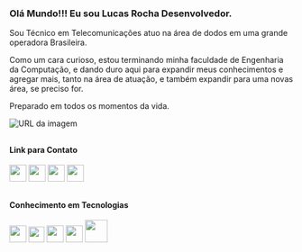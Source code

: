 ### Olá Mundo!!! Eu sou Lucas Rocha Desenvolvedor.  
Sou Técnico em Telecomunicações atuo na área de dodos em uma grande operadora Brasileira.

Como um cara curioso, estou terminando minha faculdade de Engenharia da Computação, e dando duro aqui para expandir meus conhecimentos e agregar mais, tanto na área de atuação, e também expandir para uma novas área, se preciso for.

Preparado em todos os momentos da vida.



![URL da imagem]()

##
#### Link para Contato
<div id="redes">
  <a href="https://www.linkedin.com/in/lucas-rocha-382969241/"><img width="30" src="https://cdn-icons-png.flaticon.com/512/1384/1384171.png"><a>
  <a href="mailto:guitarralcs@gmail.com"><img width="30" src="https://cdn-icons-png.flaticon.com/512/3178/3178232.png"><a>
  <a href="https://www.youtube.com/channel/UCfz-WAT8QOtWa06zGJVz5CQ"><img width="30" src="https://cdn-icons-png.flaticon.com/512/747/747888.png"><a>
  <a href="https://cursos.alura.com.br/user/guitarralcs"><img width="30" src="https://play-lh.googleusercontent.com/IDLZXWHLCVun428g_YGnR2HgnoIUlIRNfkmEEM0hmrzhBKZrhJ5UwM0_eHaWQT4gXAs=w240-h480-rw"><a>
</div><!-- REDES-->

##
#### Conhecimento em Tecnologias
<div id="ling">  
  <img width="30" src="https://cdn.icon-icons.com/icons2/2415/PNG/512/c_line_logo_icon_146612.png">
  <img width="28" src="https://cdn-icons-png.flaticon.com/512/732/732212.png">
  <img width="30" src="https://user-images.githubusercontent.com/112774866/188330486-135a7f7b-881c-402a-9917-288fee6750b7.png">
  <img width="30" src="https://logodownload.org/wp-content/uploads/2022/04/javascript-logo-3.png">
  <img width="40" src="https://plugins.jetbrains.com/files/18897/166369/icon/pluginIcon.svg"> 
  <!--<img width="30" src="https://dircom.portaldaindustria.com.br/torneiro-de-robotica-2018/assets/imgs/FogueteAnimado.gif">-->
</div><!-- LINGUAGENS-->

<!--
<div>
<a href="https://github.com/lcrochaDEV">
<img height="180em" src="https://github-readme-stats.vercel.app/api/top-langs/?username=lcrochaDEV&layout=compact&langs_count=7&theme=dracula"/>
<img height="180em" src="https://github-readme-stats.vercel.app/api?username=lcrochaDEV&show_icons=true&theme=dracula&include_all_commits=true&count_private=true"/>
</div>
-->
<!--
**lcrochaDEV/lcrochaDEV** is a ✨ _special_ ✨ repository because its `README.md` (this file) appears on your GitHub profile.
MARKDOWN
LINK MAIS IMAGEN
[![c](https://cdn-icons-png.flaticon.com/512/1384/1384171.png)](https://www.linkedin.com/in/lucas-rocha-382969241/)
Here are some ideas to get you started:

- 🔭 I’m currently working on ...
- 🌱 I’m currently learning ...
- 👯 I’m looking to collaborate on ...
- 🤔 I’m looking for help with ...
- 💬 Ask me about ...
- 📫 How to reach me: ...
- 😄 Pronouns: ...
- ⚡ Fun fact: ...

SITE DE MARKDOWN
https://gist.github.com/AlexandreQuintela/168e6fa0b6fc5c740c8658c9a5086914

-->
